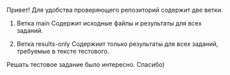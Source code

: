 Привет! Для удобства проверяющего репозиторий содержит две ветки.

1. Ветка main
Содержит исходные файлы и результаты для всех заданий.

2. Ветка results-only
Содержиит только результаты для всех заданий, требуемые в тексте тестового.

Решать тестовое задание было интересно. Спасибо)
